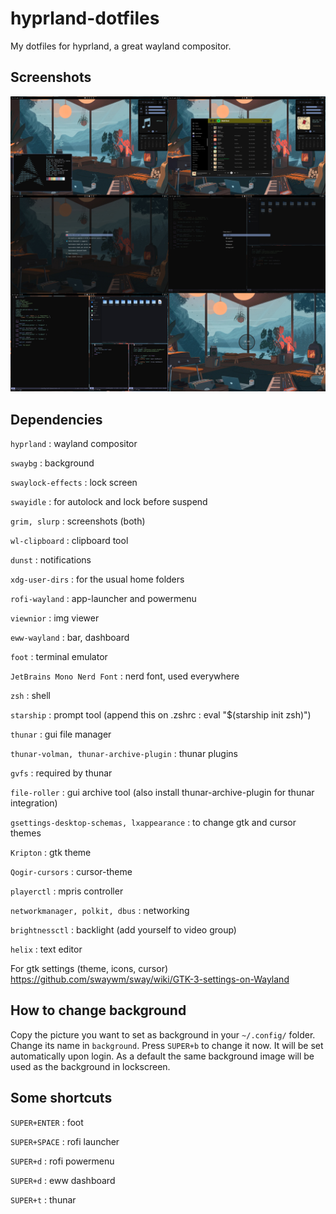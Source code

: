 # hyprland-dotfiles
My dotfiles for hyprland, a great wayland compositor.

## Screenshots
![Preview](preview.jpg)


## Dependencies

```hyprland```                                : wayland compositor

```swaybg```                                  : background

```swaylock-effects```                        : lock screen

```swayidle```                                : for autolock and lock before suspend

```grim, slurp```                             : screenshots (both)

```wl-clipboard```                            : clipboard tool

```dunst```                                   : notifications

```xdg-user-dirs```                           : for the usual home folders

```rofi-wayland```                            : app-launcher and powermenu

```viewnior```                                : img viewer

```eww-wayland```                             : bar, dashboard

```foot```                                    : terminal emulator

```JetBrains Mono Nerd Font```                : nerd font, used everywhere

```zsh```                                     : shell

```starship```                                : prompt tool (append this on .zshrc : eval "$(starship init zsh)")

```thunar```                                  : gui file manager

```thunar-volman, thunar-archive-plugin```    : thunar plugins

```gvfs```                                    : required by thunar

```file-roller```                             : gui archive tool (also install thunar-archive-plugin for thunar integration)

```gsettings-desktop-schemas, lxappearance``` : to change gtk and cursor themes

```Kripton```                                 : gtk theme

```Qogir-cursors```                           : cursor-theme

```playerctl```                               : mpris controller

```networkmanager, polkit, dbus```            : networking

```brightnessctl```                           : backlight (add yourself to video group)

```helix```                                   : text editor



For gtk settings (theme, icons, cursor)
https://github.com/swaywm/sway/wiki/GTK-3-settings-on-Wayland


## How to change background
Copy the picture you want to set as background in your ```~/.config/``` folder.
Change its name in ```background```.
Press ```SUPER+b``` to change it now. It will be set automatically upon login. As a default the same background image will be used as the background in lockscreen.

## Some shortcuts
```SUPER+ENTER``` : foot

```SUPER+SPACE``` : rofi launcher

```SUPER+d```     : rofi powermenu

```SUPER+d```     : eww dashboard

```SUPER+t```     : thunar
